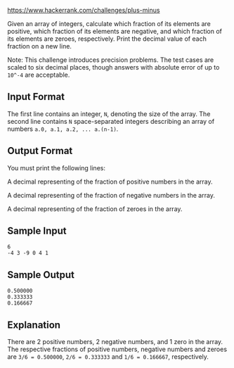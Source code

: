 https://www.hackerrank.com/challenges/plus-minus

Given an array of integers, calculate which fraction of its elements are positive, which fraction of its elements are negative, and which fraction of its elements are zeroes, respectively. Print the decimal value of each fraction on a new line.

Note: This challenge introduces precision problems. The test cases are scaled to six decimal places, though answers with absolute error of up to `10^-4` are acceptable.

## Input Format

The first line contains an integer, `N`, denoting the size of the array. 
The second line contains `N` space-separated integers describing an array of numbers `a.0, a.1, a.2, ... a.(n-1)`.

## Output Format

You must print the following lines:

A decimal representing of the fraction of positive numbers in the array.

A decimal representing of the fraction of negative numbers in the array.

A decimal representing of the fraction of zeroes in the array.
## Sample Input
```
6
-4 3 -9 0 4 1         
```
## Sample Output
```
0.500000
0.333333
0.166667
```
## Explanation

There are 2 positive numbers, 2 negative numbers, and 1 zero in the array. 
The respective fractions of positive numbers, negative numbers and zeroes are `3/6 = 0.500000`, `2/6 = 0.333333` and `1/6 = 0.166667`, respectively.

